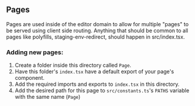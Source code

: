 ## Pages

Pages are used inside of the editor domain to allow for multiple "pages" to be served using client side routing. Anything that should be common to all pages like polyfills, staging-env-redirect, should happen in src/index.tsx.

### Adding new pages:

1. Create a folder inside this directory called `Page`.
2. Have this folder's `index.tsx` have a default export of your page's component.
3. Add the required imports and exports to `index.tsx` in this directory.
4. Add the desired path for this page to `src/constants.ts`'s `PATHS` variable with the same name (`Page`)
